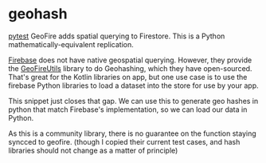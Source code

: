 # geohash
[pytest](https://github.com/cmcneil/geohash/actions/workflows/python-app.yml/badge.svg)
GeoFire adds spatial querying to Firestore. This is a Python mathematically-equivalent replication.

[Firebase](https://firebase.google.com/docs/firestore) does not have native geospatial querying. However, they provide the [GeoFireUtils](https://github.com/firebase/geofire-android) library to do Geohashing, which they have open-sourced. That's great for the Kotlin libraries on app, but one use case is to use the firebase Python libraries to load a dataset into the store for use by your app.

This snippet just closes that gap. We can use this to generate geo hashes in python that match Firebase's implementation, so we can load our data in Python. 

As this is a community library, there is no guarantee on the function staying syncced to geofire. (though I copied their current test cases, and hash libraries should not change as a matter of principle)
